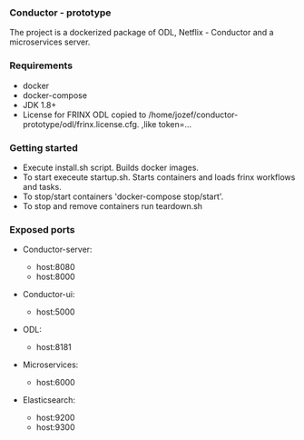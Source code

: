 ### Conductor - prototype
The project is a dockerized package of ODL, Netflix - Conductor and a microservices server.

### Requirements
* docker
* docker-compose
* JDK 1.8+
* License for FRINX ODL copied to /home/jozef/conductor-prototype/odl/frinx.license.cfg. ,like token=...

### Getting started
* Execute install.sh script. Builds docker images.
* To start execeute startup.sh. Starts containers and loads frinx workflows and tasks.
* To stop/start containers 'docker-compose stop/start'.
* To stop and remove containers run teardown.sh

### Exposed ports
* Conductor-server: 
	* host:8080
	* host:8000

* Conductor-ui: 
	* host:5000

* ODL: 
	* host:8181

* Microservices: 
	* host:6000

* Elasticsearch: 
	* host:9200
	* host:9300
